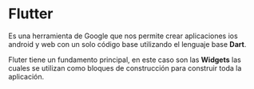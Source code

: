 # Flutter

Es una herramienta de Google que nos permite crear aplicaciones ios android y web con un solo código base utilizando el lenguaje base **Dart**.

Fluter tiene un fundamento principal, en este caso son las **Widgets** las cuales se utilizan como bloques de construcción para construir toda la aplicación.
